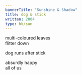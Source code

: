 ```yaml
---
bannerTitle: "Sunshine & Shadow" 
title: dog & stick
written: 2004
type: hk/sun
---
```


multi-coloured leaves   
flitter down 

dog runs after stick   

absurdly happy   
all of us
